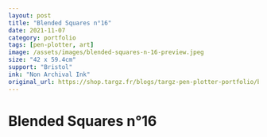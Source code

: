 ```yaml
---
layout: post
title: "Blended Squares n°16"
date: 2021-11-07
category: portfolio
tags: [pen-plotter, art]
image: /assets/images/blended-squares-n-16-preview.jpeg
size: "42 x 59.4cm"
support: "Bristol"
ink: "Non Archival Ink"
original_url: https://shop.targz.fr/blogs/targz-pen-plotter-portfolio/blended-squares-n-16
---
```


# Blended Squares n°16

